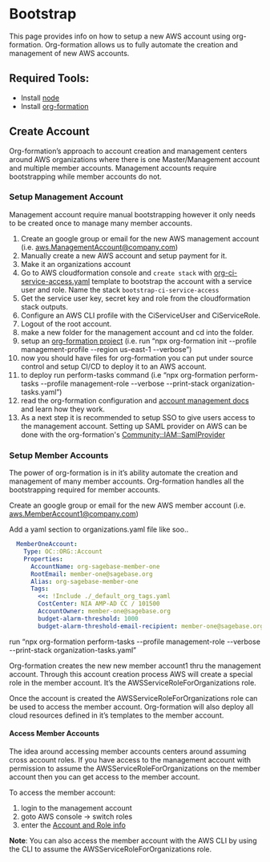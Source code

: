 # Bootstrap

This page provides info on how to setup a new AWS account using org-formation.
Org-formation allows us to fully automate the creation and management of new AWS accounts.

## Required Tools:

* Install [node](1)
* Install [org-formation](2)

## Create Account

Org-formation’s approach to account creation and management centers around AWS
organizations where there is one Master/Management account and multiple member accounts.
Management accounts require bootstrapping while member accounts do not.

### Setup Management Account

Management account require manual bootstrapping however it only needs to be created
once to manage many member accounts.

1. Create an google group or email for the new AWS management account
   (i.e. aws.ManagementAccount@company.com)
2. Manually create a new AWS account and setup payment for it.
3. Make it an organizations account
4. Go to AWS cloudformation console and `create stack` with
   [org-ci-service-access.yaml](https://raw.githubusercontent.com/Sage-Bionetworks/aws-infra/master/templates/IAM/org-ci-service-access.yaml)
   template to bootstrap the account with a service user and role.
   Name the stack `bootstrap-ci-service-access`
5. Get the service user key, secret key and role from the cloudformation stack outputs.
6. Configure an AWS CLI profile with the CiServiceUser and CiServiceRole.
7. Logout of the root account.
8. make a new folder for the management account and cd into the folder.
9. setup an [org-formation project](https://github.com/org-formation/org-formation-reference)
   (i.e. run “npx org-formation init --profile management-profile  --region us-east-1 --verbose”)
10. now you should have files for org-formation you can put under source control and setup
    CI/CD to deploy it to an AWS account.
11. to deploy run perform-tasks command
    (i.e “npx org-formation perform-tasks --profile management-role --verbose --print-stack organization-tasks.yaml”)
12. read the org-formation configuration and
    [account management docs](https://github.com/org-formation/org-formation-cli/blob/master/docs/features.pdf)
    and learn how they work.
13. As a next step it is recommended to setup SSO to give users access to the management account.
    Setting up SAML provider on AWS can be done with the org-formation's
    [Community::IAM::SamlProvider](https://github.com/org-formation/aws-resource-providers/tree/master/iam/saml-provider)

### Setup Member Accounts

The power of org-formation is in it’s ability automate the creation and management of
many member accounts. Org-formation handles all the bootstrapping required for member accounts.

Create an google group or email for the new AWS member account (i.e. aws.MemberAccount1@company.com)

Add a yaml section to organizations.yaml file like soo..
```yaml
  MemberOneAccount:
    Type: OC::ORG::Account
    Properties:
      AccountName: org-sagebase-member-one
      RootEmail: member-one@sagebase.org
      Alias: org-sagebase-member-one
      Tags:
        <<: !Include ./_default_org_tags.yaml
        CostCenter: NIA AMP-AD CC / 101500
        AccountOwner: member-one@sagebase.org
        budget-alarm-threshold: 1000
        budget-alarm-threshold-email-recipient: member-one@sagebase.org
```

run “npx org-formation perform-tasks --profile management-role --verbose --print-stack organization-tasks.yaml”

Org-formation creates the new new member account1 thru the management account.
Through this account creation process AWS will create a special role in the member account.
It’s the AWSServiceRoleForOrganizations role.

Once the account is created the AWSServiceRoleForOrganizations role can be used to
access the member account.  Org-formation will also deploy all cloud resources defined
in it’s templates to the member account.

#### Access Member Accounts

The idea around accessing member accounts centers around assuming cross account roles.
If you have access to the management account with permission to assume the
AWSServiceRoleForOrganizations on the member account then you can get access to
the member account.

To access the member account:
1. login to the management account
2. goto AWS console → switch roles
3. enter the [Account and Role info](./switch-role.png)

__Note__: You can also access the member account with the AWS CLI by using
the CLI to assume the AWSServiceRoleForOrganizations role.

[1]: https://nodejs.org/en/download/package-manager/
[2]: https://github.com/org-formation/org-formation-cli
